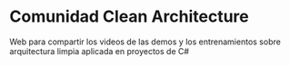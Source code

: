 # Comunidad Clean Architecture
Web para compartir los videos de las demos y los entrenamientos sobre arquitectura limpia aplicada en proyectos de C#